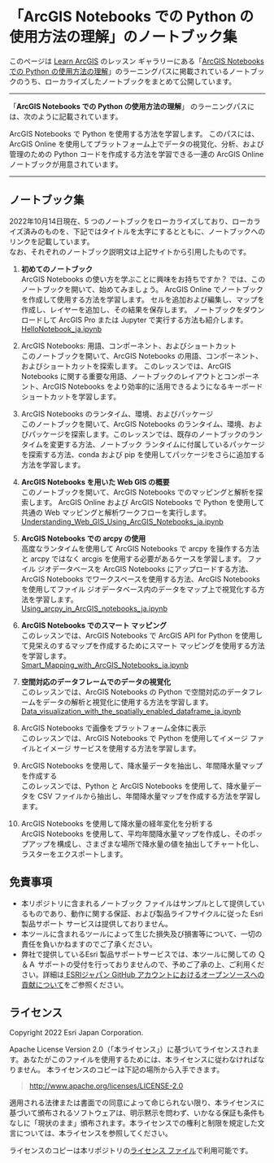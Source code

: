 # 「ArcGIS Notebooks での Python の使用方法の理解」のノートブック集

このページは [Learn ArcGIS](https://learn-arcgis-ja-learngis.hub.arcgis.com/) のレッスン ギャラリーにある「[ArcGIS Notebooks での Python の使用方法の理解](https://learn-arcgis-ja-learngis.hub.arcgis.com/)」のラーニングパスに掲載されているノートブックのうち、ローカライズしたノートブックをまとめて公開しています。  

___
「**ArcGIS Notebooks での Python の使用方法の理解**」 のラーニングパスには、次のように記載されています。

ArcGIS Notebooks で Python を使用する方法を学習します。
このパスには、ArcGIS Online を使用してプラットフォーム上でデータの視覚化、分析、および管理のための Python コードを作成する方法を学習できる一連の ArcGIS Online ノートブックが用意されています。
___


## ノートブック集

2022年10月14日現在、5 つのノートブックをローカライズしており、ローカライズ済みのものを、下記ではタイトルを太字にするとともに、ノートブックへのリンクを記載しています。  
なお、それぞれのノートブック説明文は上記サイトから引用したものです。


1. **初めてのノートブック**  
  ArcGIS Notebooks の使い方を学ぶことに興味をお持ちですか？ では、このノートブックを開いて、始めてみましょう。 ArcGIS Online でノートブックを作成して使用する方法を学習します。 セルを追加および編集し、マップを作成し、レイヤーを追加し、その結果を保存します。 ノートブックをダウンロードして ArcGIS Pro または Jupyter で実行する方法も紹介します。  
  [HelloNotebook_ja.ipynb](./HelloNotebook_ja.ipynb)
  
2. ArcGIS Notebooks: 用語、コンポーネント、およびショートカット  
  このノートブックを開いて、ArcGIS Notebooks の用語、コンポーネント、およびショートカットを探索します。 このレッスンでは、ArcGIS Notebooks に関する重要な用語、ノートブックのレイアウトとコンポーネント、ArcGIS Notebooks をより効率的に活用できるようになるキーボード ショートカットを学習します。  
  []()
  
3. ArcGIS Notebooks のランタイム、環境、およびパッケージ  
  このノートブックを開いて、ArcGIS Notebooks のランタイム、環境、およびパッケージを探索します。このレッスンでは、既存のノートブックのランタイムを変更する方法、ノートブック ランタイムに付属しているパッケージを探索する方法、conda および pip を使用してパッケージをさらに追加する方法を学習します。  
  []()
  
4. **ArcGIS Notebooks を用いた Web GIS の概要**   
  このノートブックを開いて、ArcGIS Notebooks でのマッピングと解析を探索します。 ArcGIS Online および ArcGIS Notebooks で Python を使用して共通の Web マッピングと解析ワークフローを実行します。  
  [Understanding_Web_GIS_Using_ArcGIS_Notebooks_ja.ipynb](./Understanding_Web_GIS_Using_ArcGIS_Notebooks_ja.ipynb)
  
5. **ArcGIS Notebooks での arcpy の使用**  
  高度なランタイムを使用して ArcGIS Notebooks で arcpy を操作する方法と arcpy ではなく arcgis を使用する必要があるケースを学習します。 ファイル ジオデータベースを ArcGIS Notebooks にアップロードする方法、ArcGIS Notebooks でワークスペースを使用する方法、ArcGIS Notebooks を使用してファイル ジオデータベース内のデータをマップ上で視覚化する方法を学習します。  
  [Using_arcpy_in_ArcGIS_notebooks_ja.ipynb](./Using_arcpy_in_ArcGIS_notebooks_ja.ipynb)
  
6. **ArcGIS Notebooks でのスマート マッピング**  
  このレッスンでは、ArcGIS Notebooks で ArcGIS API for Python を使用して見栄えのするマップを作成するためにスマート マッピングを使用する方法を学習します。  
  [Smart_Mapping_with_ArcGIS_Notebooks_ja.ipynb](./Smart_Mapping_with_ArcGIS_Notebooks_ja.ipynb)
  
7. **空間対応のデータフレームでのデータの視覚化**  
  このレッスンでは、ArcGIS Notebooks の Python で空間対応のデータフレームをデータの解析と視覚化に使用する方法を学習します。  
  [Data_visualization_with_the_spatially_enabled_dataframe_ja.ipynb](./Data_visualization_with_the_spatially_enabled_dataframe_ja.ipynb)
  
8. ArcGIS Notebooks で画像をプラットフォーム全体に表示  
  このレッスンでは、ArcGIS Notebooks で Python を使用してイメージ ファイルとイメージ サービスを使用する方法を学習します。  
  []()

9. ArcGIS Notebooks を使用して、降水量データを抽出し、年間降水量マップを作成する  
  このレッスンでは、Python と ArcGIS Notebooks を使用して、降水量データを CSV ファイルから抽出し、年間降水量マップを作成する方法を学習します。  
  []()

10. ArcGIS Notebooks を使用して降水量の経年変化を分析する  
  ArcGIS Notebooks を使用して、平均年間降水量マップを作成し、そのポップアップを構成し、さまざまな場所で降水量の値を抽出してチャート化し、ラスターをエクスポートします。  
  []()


## 免責事項
* 本リポジトリに含まれるノートブック ファイルはサンプルとして提供しているものであり、動作に関する保証、および製品ライフサイクルに従った Esri 製品サポート サービスは提供しておりません。
* 本ツールに含まれるツールによって生じた損失及び損害等について、一切の責任を負いかねますのでご了承ください。
* 弊社で提供しているEsri 製品サポートサービスでは、本ツールに関しての Ｑ＆Ａ サポートの受付を行っておりませんので、予めご了承の上、ご利用ください。詳細は[
ESRIジャパン GitHub アカウントにおけるオープンソースへの貢献について](https://github.com/EsriJapan/contributing)をご参照ください。

## ライセンス
Copyright 2022 Esri Japan Corporation.

Apache License Version 2.0（「本ライセンス」）に基づいてライセンスされます。あなたがこのファイルを使用するためには、本ライセンスに従わなければなりません。
本ライセンスのコピーは下記の場所から入手できます。

> http://www.apache.org/licenses/LICENSE-2.0

適用される法律または書面での同意によって命じられない限り、本ライセンスに基づいて頒布されるソフトウェアは、明示黙示を問わず、いかなる保証も条件もなしに「現状のまま」頒布されます。本ライセンスでの権利と制限を規定した文言については、本ライセンスを参照してください。

ライセンスのコピーは本リポジトリの[ライセンス ファイル](./LICENSE)で利用可能です。